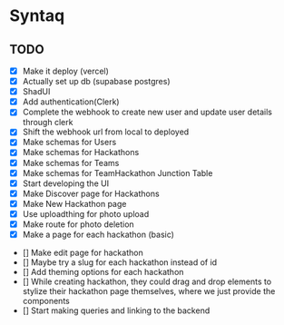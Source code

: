 # Syntaq

## TODO

- [x] Make it deploy (vercel)
- [x] Actually set up db (supabase postgres)
- [x] ShadUI
- [x] Add authentication(Clerk)
- [x] Complete the webhook to create new user and update user details through clerk
- [x] Shift the webhook url from local to deployed
- [x] Make schemas for Users
- [x] Make schemas for Hackathons
- [x] Make schemas for Teams
- [x] Make schemas for TeamHackathon Junction Table
- [x] Start developing the UI
- [x] Make Discover page for Hackathons
- [x] Make New Hackathon page
- [x] Use uploadthing for photo upload
- [x] Make route for photo deletion
- [x] Make a page for each hackathon (basic)
- [] Make edit page for hackathon
- [] Maybe try a slug for each hackathon instead of id
- [] Add theming options for each hackathon
- [] While creating hackathon, they could drag and drop elements to stylize their hackathon page themselves, where we just provide the components
- [] Start making queries and linking to the backend
